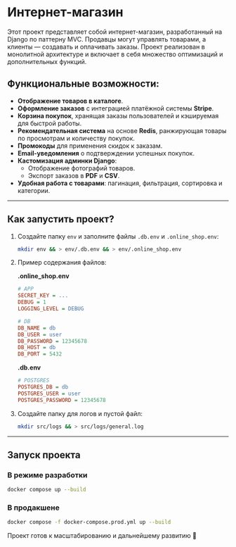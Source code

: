 # Интернет-магазин

Этот проект представляет собой интернет-магазин, разработанный на Django по паттерну MVC. Продавцы могут управлять товарами, а клиенты — создавать и оплачивать заказы. Проект реализован в монолитной архитектуре и включает в себя множество оптимизаций и дополнительных функций.

## Функциональные возможности:
- **Отображение товаров в каталоге**.
- **Оформление заказов** с интеграцией платёжной системы **Stripe**.
- **Корзина покупок**, хранящая заказы пользователей и кэшируемая для быстрой работы.
- **Рекомендательная система** на основе **Redis**, ранжирующая товары по просмотрам и количеству покупок.
- **Промокоды** для применения скидок к заказам.
- **Email-уведомления** о подтверждении успешных покупок.
- **Кастомизация админки Django**:
  - Отображение фотографий товаров.
  - Экспорт заказов в **PDF** и **CSV**.
- **Удобная работа с товарами**: пагинация, фильтрация, сортировка и категории.

---

## Как запустить проект?

1. Создайте папку `env` и заполните файлы `.db.env` и `.online_shop.env`:
   ```bash
   mkdir env && > env/.db.env && > env/.online_shop.env
   ```
   
2. Пример содержания файлов:

   **.online_shop.env**
   ```ini
   # APP  
   SECRET_KEY = ...  
   DEBUG = 1  
   LOGGING_LEVEL = DEBUG  

   # DB  
   DB_NAME = db  
   DB_USER = user  
   DB_PASSWORD = 12345678  
   DB_HOST = db  
   DB_PORT = 5432  
   ```

   **.db.env**
   ```ini
   # POSTGRES  
   POSTGRES_DB = db  
   POSTGRES_USER = user  
   POSTGRES_PASSWORD = 12345678  
   ```

3. Создайте папку для логов и пустой файл:
   ```bash
   mkdir src/logs && > src/logs/general.log
   ```

---

## Запуск проекта

### В режиме разработки  
```bash
docker compose up --build
```

### В продакшене  
```bash
docker compose -f docker-compose.prod.yml up --build
```

Проект готов к масштабированию и дальнейшему развитию 🚀
